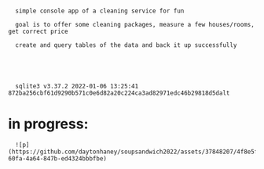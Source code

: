 #

      simple console app of a cleaning service for fun

      goal is to offer some cleaning packages, measure a few houses/rooms, get correct price

      create and query tables of the data and back it up successfully





      sqlite3 v3.37.2 2022-01-06 13:25:41 872ba256cbf61d9290b571c0e6d82a20c224ca3ad82971edc46b29818d5dalt

# in progress:

      ![p](https://github.com/daytonhaney/soupsandwich2022/assets/37848207/4f8e5f02-60fa-4a64-847b-ed4324bbbfbe)
